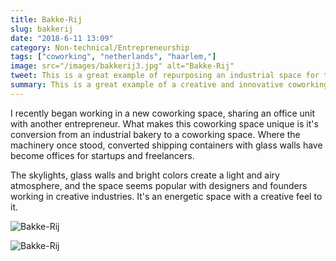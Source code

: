```yaml
---
title: Bakke-Rij
slug: bakkerij
date: "2018-6-11 13:09"
category: Non-technical/Entrepreneurship
tags: ["coworking", "netherlands", "haarlem,"]
image: src="/images/bakkerij3.jpg" alt="Bakke-Rij"
tweet: This is a great example of repurposing an industrial space for the next stage of the industrial revolution - knowledge work.
summary: This is a great example of a creative and innovative coworking space.
---
```


I recently began working in a new coworking space, sharing an office unit with another entrepreneur. What makes this coworking space unique is it's conversion from an industrial bakery to a coworking space. Where the machinery once stood, converted shipping containers with glass walls have become offices for startups and freelancers.

The skylights, glass walls and bright colors create a light and airy atmosphere, and the space seems popular with designers and founders working in creative industries. It's an energetic space with a creative feel to it.

![Bakke-Rij]({static}../images/bakkerij1.jpg)

![Bakke-Rij]({static}../images/bakkerij2.jpg)
